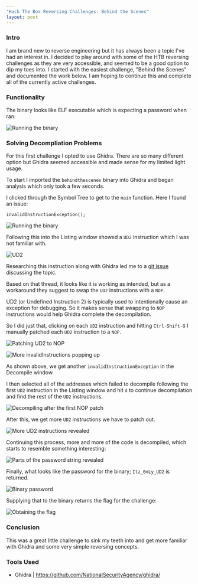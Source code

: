 ```yaml
---
"Hack The Box Reversing Challenges: Behind the Scenes"
layout: post
---
```


### Intro

I am brand new to reverse engineering but it has always been a topic I've had an interest in. I decided to play around with some of the HTB reversing challenges as they are very accessible, and seemed to be a good option to dip my toes into. I started with the easiest challenge, "Behind the Scenes" and documented the work below. I am hoping to continue this and complete all of the currently active challenges.

### Functionality

The binary looks like ELF executable which is expecting a password when ran:

![Running the binary](/assets/screenshots/behindthescenes/runningthebin.png)

### Solving Decompliation Problems

For this first challenge I opted to use Ghidra. There are so many different option but Ghidra seemed accessible and made sense for my limited light usage.   

To start I imported the `behindthescenes` binary into Ghidra and began analysis which only took a few seconds.

I clicked through the Symbol Tree to get to the `main` function. Here I found an issue:

`invalidInstructionException();`

![Running the binary](/assets/screenshots/behindthescenes/invalidinstruction.png)

Following this into the Listing window showed a `UD2` instruction which I was not familiar with.

![UD2](/assets/screenshots/behindthescenes/ud2)

Researching this instruction along with Ghidra led me to a [git issue]([https://github.com/NationalSecurityAgency/ghidra/issues/4113]) discussing the topic.

Based on that thread, it looks like it is working as intended, but as a workaround they suggest to swap the `UD2` instructions with a `NOP`.

UD2 (or Undefined Instruction 2) is typically used to intentionally cause an exception for debugging. So it makes sense that swapping to `NOP` instructions would help Ghidra complete the decompilation.

So I did just that, clicking on each `UD2` instruction and hitting `Ctrl-Shift-G` I manually patched each `UD2` instruction to a `NOP`.

![Patching UD2 to NOP](/assets/screenshots/behindthescenes/patchtonop.png)

![More invalidInstructions popping up](/assets/screenshots/behindthescenes/moreinvalidinstructions.png)

As shown above, we get another `invalidInstructionException` in the Decompile window.

I then selected all of the addresses which failed to decompile following the first `UD2` instruction in the Listing window and hit `d` to continue decompilation and find the rest of the `UD2` instructions.

![Decompiling after the first NOP patch](/assets/screenshots/behindthescenes/highlighttodecompile.png)

After this, we get more `UD2` instructions we have to patch out.

![More UD2 instructions revealed](/assets/screenshots/behindthescenes/moreud2s.png)

Continuing this process, more and more of the code is decompiled, which starts to resemble something interesting:

![Parts of the password string revealed](/assets/screenshots/behindthescenes/uncoveringthestring.png)

Finally, what looks like the password for the binary; `Itz_0nLy_UD2` is returned.

![Binary password](/assets/screenshots/behindthescenes/fullstring.png)

Supplying that to the binary returns the flag for the challenge:

![Obtaining the flag](/assets/screenshots/behindthescenes/flag.png)

### Conclusion

This was a great little challenge to sink my teeth into and get more familiar with Ghidra and some very simple reversing concepts.

### Tools Used

- Ghidra | https://github.com/NationalSecurityAgency/ghidra/